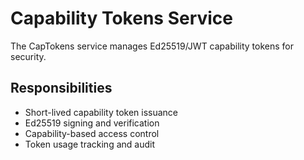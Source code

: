# Capability Tokens Service

The CapTokens service manages Ed25519/JWT capability tokens for security.

## Responsibilities

- Short-lived capability token issuance
- Ed25519 signing and verification
- Capability-based access control
- Token usage tracking and audit